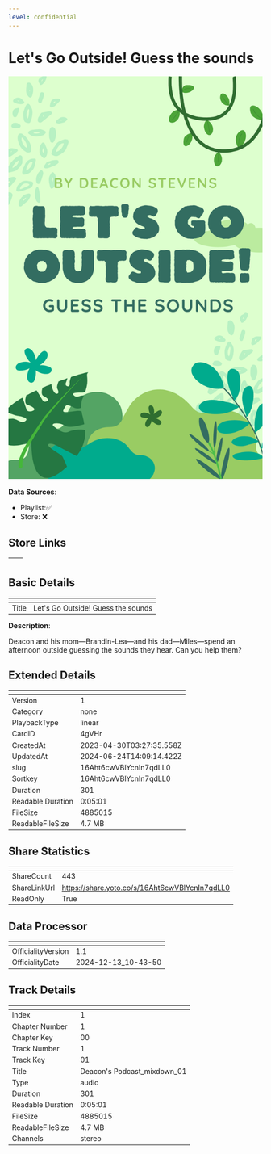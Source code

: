 ```yaml
---
level: confidential
---
```

# Let's Go Outside! Guess the sounds

![card_[4gVHr].png](../../img/cards/card_[4gVHr].png)

**Data Sources**: 

- Playlist:✅
- Store: ❌


## Store Links

| <!-- --> | <!-- --> |
| - | - |


## Basic Details

| <!-- --> | <!-- --> |
| - | - |
| Title | Let's Go Outside! Guess the sounds |

**Description**:

Deacon and his mom—Brandin-Lea—and his dad—Miles—spend an afternoon outside guessing the sounds they hear. Can you help them?


## Extended Details

| <!-- --> | <!-- --> |
| - | - |
| Version | 1 |
| Category | none |
| PlaybackType | linear |
| CardID | 4gVHr |
| CreatedAt | 2023-04-30T03:27:35.558Z |
| UpdatedAt | 2024-06-24T14:09:14.422Z |
| slug | 16Aht6cwVBlYcnIn7qdLL0 |
| Sortkey | 16Aht6cwVBlYcnIn7qdLL0 |
| Duration | 301 |
| Readable Duration | 0:05:01 |
| FileSize | 4885015 |
| ReadableFileSize | 4.7 MB |


## Share Statistics

| <!-- --> | <!-- --> |
| - | - |
| ShareCount | 443 |
| ShareLinkUrl | https://share.yoto.co/s/16Aht6cwVBlYcnIn7qdLL0 |
| ReadOnly | True |


## Data Processor

| <!-- --> | <!-- --> |
| - | - |
| OfficialityVersion | 1.1
| OfficialityDate | 2024-12-13_10-43-50


## Track Details

| <!-- --> | <!-- --> |
| - | - |
| Index | 1 |
| Chapter Number | 1 |
| Chapter Key | 00 |
| Track Number | 1 |
| Track Key | 01 |
| Title | Deacon's Podcast_mixdown_01 |
| Type | audio |
| Duration | 301 |
| Readable Duration | 0:05:01 |
| FileSize | 4885015 |
| ReadableFileSize | 4.7 MB |
| Channels | stereo |


